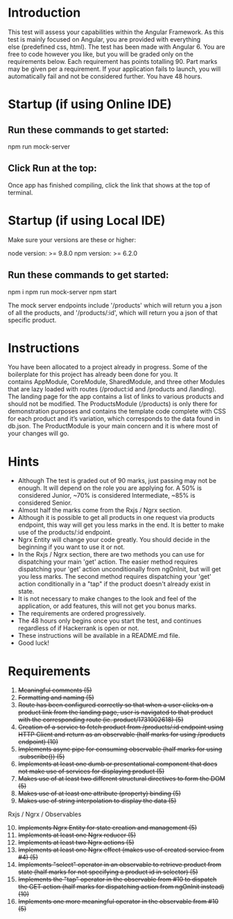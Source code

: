 # Introduction

This test will assess your capabilities within the Angular Framework. As this test is mainly focused on Angular, you are provided with everything else (predefined css, html). The test has been made with Angular 6. You are free to code however you like, but you will be graded only on the requirements below. Each requirement has points totalling 90. Part marks may be given per a requirement. If your application fails to launch, you will automatically fail and not be considered further. You have 48 hours.

# Startup (if using Online IDE)

## Run these commands to get started:

npm run mock-server

## Click Run at the top:

Once app has finished compiling, click the link that shows at the top of terminal.

# Startup (if using Local IDE)

Make sure your versions are these or higher:

node version: >= 9.8.0
npm version: >= 6.2.0

## Run these commands to get started:

npm i
npm run mock-server
npm start

The mock server endpoints include '/products' which will return you a json of all the products, and '/products/:id', which will return you a json of that specific product.

# Instructions

You have been allocated to a project already in progress. Some of the boilerplate for this project has already been done for you. It contains AppModule, CoreModule, SharedModule, and three other Modules that are lazy loaded with routes (/product:id and /products and /landing). The landing page for the app contains a list of links to various products and should not be modified. The ProductsModule (/products) is only there for demonstration purposes and contains the template code complete with CSS for each product and it’s variation, which corresponds to the data found in db.json. The ProductModule is your main concern and it is where most of your changes will go.

# Hints

- Although The test is graded out of 90 marks, just passing may not be enough. It will depend on the role you are applying for. A 50% is considered Junior, ~70% is considered Intermediate, ~85% is considered Senior.
- Almost half the marks come from the Rxjs / Ngrx section.
- Although it is possible to get all products in one request via products endpoint, this way will get you less marks in the end. It is better to make use of the products/:id endpoint.
- Ngrx Entity will change your code greatly. You should decide in the beginning if you want to use it or not.
- In the Rxjs / Ngrx section, there are two methods you can use for dispatching your main 'get' action. The easier method requires dispatching your 'get' action unconditionally from ngOnInit, but will get you less marks. The second method requires dispatching your 'get' action conditionally in a "tap" if the product doesn't already exist in state.
- It is not necessary to make changes to the look and feel of the application, or add features, this will not get you bonus marks.
- The requirements are ordered progressively.
- The 48 hours only begins once you start the test, and continues regardless of if Hackerrank is open or not.
- These instructions will be available in a README.md file.
- Good luck!

# Requirements

1. ~~Meaningful comments (5)~~
2. ~~Formatting and naming (5)~~
3. ~~Route has been configured correctly so that when a user clicks on a product link from the landing page, user is navigated to that product with the corresponding route (ie. product/1731002618) (5)~~
4. ~~Creation of a service to fetch product from /products/:id endpoint using HTTP Client and return as an observable (half marks for using /products endpoint) (10)~~
5. ~~Implements async pipe for consuming observable (half marks for using .subscribe()) (5)~~
6. ~~Implements at least one dumb or presentational component that does not make use of services for displaying product (5)~~
7. ~~Makes use of at least two different structural directives to form the DOM (5)~~
8. ~~Makes use of at least one attribute (property) binding (5)~~
9. ~~Makes use of string interpolation to display the data (5)~~



Rxjs / Ngrx / Observables

10. ~~Implements Ngrx Entity for state creation and management (5)~~
11. ~~Implements at least one Ngrx reducer (5)~~
12. ~~Implements at least two Ngrx actions (5)~~
13. ~~Implements at least one Ngrx effect (makes use of created service from #4) (5)~~
14. ~~Implements "select" operator in an observable to retrieve product from state (half marks for not specifying a product id in selector) (5)~~
15. ~~Implements the "tap" operator in the observable from #10 to dispatch the GET action (half marks for dispatching action from ngOnInit instead) (10)~~
16. ~~Implements one more meaningful operator in the observable from #10 (5)~~